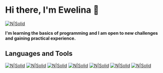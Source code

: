 # Hi there, I'm Ewelina 👋

[![N|Solid](https://img.shields.io/badge/LinkedIn-0077B5?style=for-the-badge&logo=linkedin&logoColor=white)](https://www.linkedin.com/in/ewelina-nieweglowska/)

**I'm learning the basics of programming and I am open to new challenges and gaining practical experience.**

## Languages and Tools
 
[![N|Solid](https://img.shields.io/badge/HTML5-E34F26?style=for-the-badge&logo=html5&logoColor=white)](https://www.w3.org/html/) [![N|Solid](https://img.shields.io/badge/CSS3-1572B6?style=for-the-badge&logo=css3&logoColor=white)](https://www.w3schools.com/css/) 
[![N|Solid](https://img.shields.io/badge/JavaScript-323330?style=for-the-badge&logo=javascript&logoColor=F7DF1E)](https://developer.mozilla.org/en-US/docs/Web/JavaScript) [![N|Solid](https://img.shields.io/badge/React-20232A?style=for-the-badge&logo=react&logoColor=61DAFB)](https://reactjs.org/)
[![N|Solid](https://img.shields.io/badge/Visual_Studio_Code-0078D4?style=for-the-badge&logo=visual%20studio%20code&logoColor=white)]() [![N|Solid](https://img.shields.io/badge/GitHub-100000?style=for-the-badge&logo=github&logoColor=white)]() [![N|Solid](https://img.shields.io/badge/Slack-4A154B?style=for-the-badge&logo=slack&logoColor=white)]()

